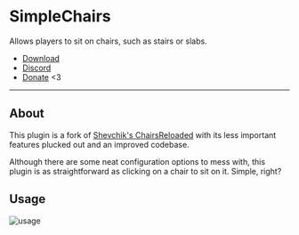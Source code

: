 # SimpleChairs
Allows players to sit on chairs, such as stairs or slabs.

* [Download](https://modrinth.com/plugin/simplechairs)
* [Discord](https://thbn.me/discord)
* [Donate](https://github.com/sponsors/TehBrian) <3

---

## About
This plugin is a fork of [Shevchik's ChairsReloaded](shevchik-cr)
with its less important features plucked out and an improved codebase.

Although there are some neat configuration options to mess with, this plugin
is as straightforward as clicking on a chair to sit on it. Simple, right?

[shevchik-cr]: https://dev.bukkit.org/projects/chairsreloaded

## Usage
![usage](assets/usage.gif)

